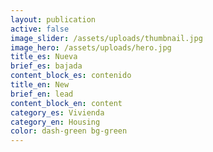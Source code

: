 ```yaml
---
layout: publication
active: false
image_slider: /assets/uploads/thumbnail.jpg
image_hero: /assets/uploads/hero.jpg
title_es: Nueva
brief_es: bajada
content_block_es: contenido
title_en: New
brief_en: lead
content_block_en: content
category_es: Vivienda
category_en: Housing
color: dash-green bg-green
---
```

